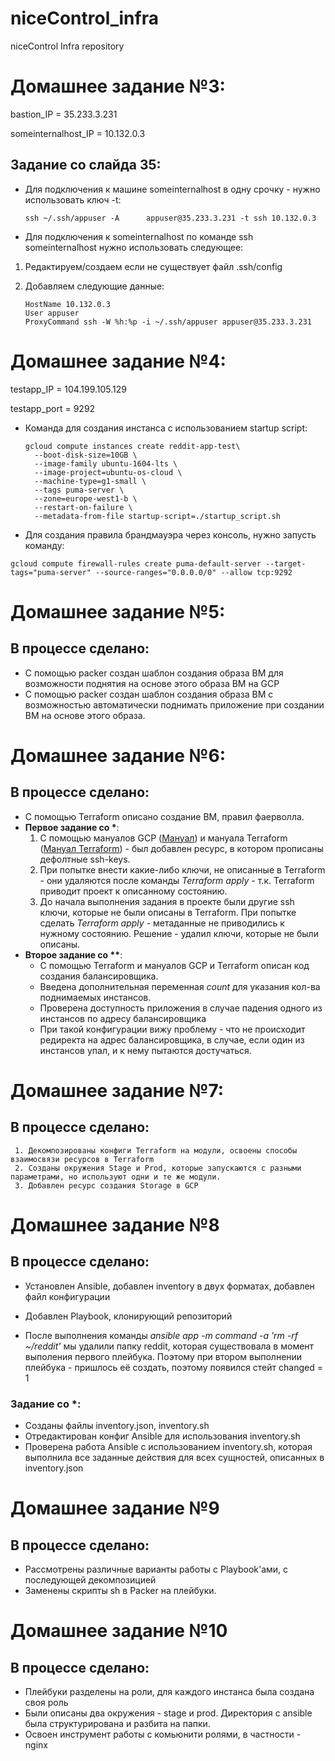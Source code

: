 
# niceControl_infra
niceControl Infra repository

# Домашнее задание №3:

bastion_IP = 35.233.3.231

someinternalhost_IP = 10.132.0.3

 
## Задание со слайда 35:

* Для подключения к машине someinternalhost в одну срочку - нужно использовать ключ -t:
    
    ```ssh ~/.ssh/appuser -A      appuser@35.233.3.231 -t ssh 10.132.0.3```
    
* Для подключения к someinternalhost по команде ssh someinternalhost нужно использовать следующее:
1. Редактируем/создаем если не существует файл .ssh/config

2. Добавляем следующие данные:

    ```Host someinternalhost
    HostName 10.132.0.3
    User appuser
    ProxyCommand ssh -W %h:%p -i ~/.ssh/appuser appuser@35.233.3.231

# Домашнее задание №4:
testapp_IP = 104.199.105.129

testapp_port = 9292

* Команда для создания инстанса с использованием startup script:

    ```
    gcloud compute instances create reddit-app-test\
      --boot-disk-size=10GB \
      --image-family ubuntu-1604-lts \
      --image-project=ubuntu-os-cloud \
      --machine-type=g1-small \
      --tags puma-server \
      --zone=europe-west1-b \
      --restart-on-failure \
      --metadata-from-file startup-script=./startup_script.sh

* Для создания правила брандмауэра через консоль, нужно запусть команду:
```
gcloud compute firewall-rules create puma-default-server --target-tags="puma-server" --source-ranges="0.0.0.0/0" --allow tcp:9292
```

# Домашнее задание №5:

## В процессе сделано:
 - С помощью packer создан шаблон создания образа ВМ для возможности поднятия на основе этого образа ВМ на GCP
- С помощью packer создан шаблон создания образа ВМ с возможностью автоматически поднимать приложение при создании ВМ на основе этого образа.



# Домашнее задание №6:

## В процессе сделано:
- С помощью Terraform описано создание ВМ, правил фаерволла.
- __Первое задание со *__: 
     1. С помощью мануалов GCP ([Мануал](https://cloud.google.com/compute/docs/instances/adding-removing-ssh-keys)) и мануала Terraform ([Мануал Terraform](https://www.terraform.io/docs/providers/google/r/compute_project_metadata.html)) - был добавлен ресурс, в котором прописаны дефолтные ssh-keys.
     2. При попытке внести какие-либо ключи, не описанные в Terraform - они удаляются после команды *Terraform apply* - т.к. Terraform приводит проект к описанному состоянию.
     3. До начала выполнения задания в проекте были другие ssh ключи, которые не были описаны в Terraform. При попытке сделать *Terraform apply*  - метаданные не приводились к нужному состоянию. Решение - удалил ключи, которые не были описаны. 
- __Второе задание со **__:
    - С помощью Terraform и мануалов GCP и Terraform описан код создания балансировщика.
    - Введена дополнительная переменная *count* для указания кол-ва поднимаемых инстансов.
    - Проверена доступность приложения в случае падения одного из инстансов по адресу балансировщика 
    - При такой конфигурации вижу проблему - что не происходит редиректа на адрес балансировщика, в случае, если один из инстансов упал, и к нему пытаются достучаться. 

# Домашнее задание №7:

## В процессе сделано:
    
     1. Декомпозированы конфиги Terraform на модули, освоены способы взаимосвязи ресурсов в Terraform
     2. Созданы окружения Stage и Prod, которые запускаются с разными параметрами, но используют одни и те же модули.
     3. Добавлен ресурс создания Storage в GCP

# Домашнее задание №8

## В процессе сделано:
* Установлен Ansible, добавлен inventory в двух форматах, добавлен файл конфигурации
* Добавлен Playbook, клонирующий репозиторий

* После выполнения команды *ansible app -m command -a 'rm -rf ~/reddit'* мы удалили папку reddit, которая существовала в момент выполения первого плейбука. Поэтому при втором выполнении плейбука - пришлось её создать, поэтому появился стейт changed = 1

### Задание со *:
* Созданы файлы inventory.json, inventory.sh
* Отредактирован конфиг Ansible для использования inventory.sh
* Проверена работа Ansible с использованием inventory.sh, которая выполнила все заданные действия для всех сущностей, описанных в inventory.json


# Домашнее задание №9

## В процессе сделано:
* Рассмотрены различные варианты работы с Playbook'ами, с последующей декомпозицией
* Заменены скрипты sh в Packer на плейбуки.


# Домашнее задание №10

## В процессе сделано:
* Плейбуки разделены на роли, для каждого инстанса была создана своя роль
* Были описаны два окружения - stage и prod. Директория с ansible была структурирована и разбита на папки.
* Освоен инструмент работы с комьюнити ролями, в частности - nginx




